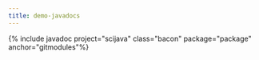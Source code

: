 ```yaml
---
title: demo-javadocs
---
```

{% include javadoc project="scijava" class="bacon" package="package" anchor="gitmodules"%}
